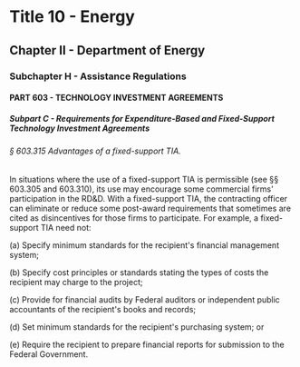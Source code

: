 
# Title 10 - Energy
## Chapter II - Department of Energy
### Subchapter H - Assistance Regulations
#### PART 603 - TECHNOLOGY INVESTMENT AGREEMENTS
##### Subpart C - Requirements for Expenditure-Based and Fixed-Support Technology Investment Agreements
###### § 603.315 Advantages of a fixed-support TIA.

In situations where the use of a fixed-support TIA is permissible (see §§ 603.305 and 603.310), its use may encourage some commercial firms' participation in the RD&D. With a fixed-support TIA, the contracting officer can eliminate or reduce some post-award requirements that sometimes are cited as disincentives for those firms to participate. For example, a fixed-support TIA need not:

(a) Specify minimum standards for the recipient's financial management system;

(b) Specify cost principles or standards stating the types of costs the recipient may charge to the project;

(c) Provide for financial audits by Federal auditors or independent public accountants of the recipient's books and records;

(d) Set minimum standards for the recipient's purchasing system; or

(e) Require the recipient to prepare financial reports for submission to the Federal Government.
